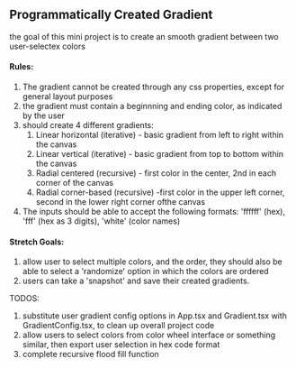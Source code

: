 ## Programmatically Created Gradient

the goal of this mini project is to create an smooth gradient between two user-selectex colors

#### Rules:
1. The gradient cannot be created through any css properties, except for general layout purposes
2. the gradient must contain a beginnning and ending color, as indicated by the user
3. should create 4 different gradients:
    1. Linear horizontal (iterative) - basic gradient from left to right within the canvas
    2. Linear vertical (iterative) - basic gradient from top to bottom within the canvas
    3. Radial centered (recursive) - first color in the center, 2nd in each corner of the canvas
    4. Radial corner-based (recursive) -first color in the upper left corner, second in the lower right corner ofthe canvas
4. The inputs should be able to accept the following formats: 'ffffff' (hex), 'fff' (hex as 3 digits), 'white' (color names)


#### Stretch Goals:
1. allow user to select multiple colors, and the order, they should also be able to select a 'randomize' option in which the colors are ordered
2. users can take a 'snapshot' and save their created gradients.



TODOS: 

1. substitute user gradient config options in App.tsx and Gradient.tsx with GradientConfig.tsx, to clean up overall project code
2. allow users to select colors from color wheel interface or something similar, then export user selection in hex code format
3. complete recursive flood fill function

